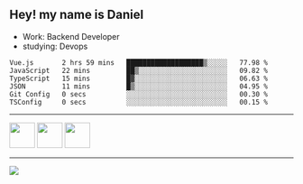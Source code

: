 ## Hey! my name is Daniel

- Work: Backend Developer
- studying: Devops

<!--START_SECTION:waka-->

```text
Vue.js       2 hrs 59 mins   ███████████████████▒░░░░░   77.98 %
JavaScript   22 mins         ██▒░░░░░░░░░░░░░░░░░░░░░░   09.82 %
TypeScript   15 mins         █▓░░░░░░░░░░░░░░░░░░░░░░░   06.63 %
JSON         11 mins         █▒░░░░░░░░░░░░░░░░░░░░░░░   04.95 %
Git Config   0 secs          ░░░░░░░░░░░░░░░░░░░░░░░░░   00.30 %
TSConfig     0 secs          ░░░░░░░░░░░░░░░░░░░░░░░░░   00.15 %
```

<!--END_SECTION:waka-->
    

<hr>
<div>
    <img height="45" src="https://img.icons8.com/color/48/000000/nodejs.png"/>
    <img height="45" src="https://www.vectorlogo.zone/logos/golang/golang-ar21.svg">
    <img height="45" src="https://www.vectorlogo.zone/logos/nestjs/nestjs-icon.svg">
</div>
<hr>
<div>
    <a href="https://www.linkedin.com/in/daniel-lucas-bb7b82193/" target="_blank">
        <img src="https://img.shields.io/badge/LinkedIn-0077B5?style=for-the-badge&logo=linkedin&logoColor=white">
    </a>
</div>
